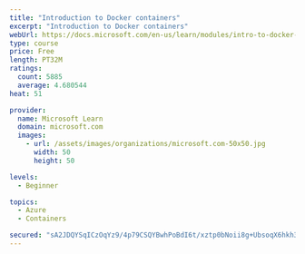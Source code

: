 ```yaml
---
title: "Introduction to Docker containers"
excerpt: "Introduction to Docker containers"
webUrl: https://docs.microsoft.com/en-us/learn/modules/intro-to-docker-containers/
type: course
price: Free
length: PT32M
ratings:
  count: 5885
  average: 4.680544
heat: 51

provider:
  name: Microsoft Learn
  domain: microsoft.com
  images:
    - url: /assets/images/organizations/microsoft.com-50x50.jpg
      width: 50
      height: 50

levels:
  - Beginner

topics:
  - Azure
  - Containers

secured: "sA2JDQYSqICzOqYz9/4p79CSQYBwhPoBdI6t/xztp0bNoii8g+UbsoqX6hkh36NqKwMyn6iFZvgWRCIZiFu6QXrTQkBf7kNedzkL4oQYiWAI89SF7R0FLMDvPpFDlptOSyItRTPb6z8U8ETJEnq9mBVkJu+aP1Sh9BEhQffOsAKID7ZnOs5tnxcGLRo8X7MBAK5tmA6Zmz5TqUoTZ6yj90ati9sI5Xk/Lrzio52Ryehz+jH1a7Re16KJbO6Wd04T8x+/YYuii+E0hOisKbUk93f1Zhh3qPnorF4UuZh3zmi4BRs3mvPPBNaPjSxoJ6e/4vF9M9C5o3ZekXKIoD5XVuw4zDk1xwf5qBzU3a0XJB6OehmMeqL/l9aC493fNpIKfG+q5Y4/CASMvq0oqyf9GQORlquusDO+Ew0GJltu45M=;xUjo68u4NyiN/4K8AWNI0w=="
---
```


